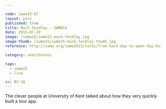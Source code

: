 ```yaml
---

code: iwmw15-07
layout: post
published: true
title: Mark Fendley - IWMW15
date: 2015-07-28
image: /iwmw15/iwmw15-mark-fendley.jpg
image-thumb: /iwmw15/iwmw15-mark-fendley-thumb.jpg
reference: http://iwmw.org/iwmw2015/talks/from-hack-day-to-open-day-building-a-tour/

category: sketchnotes

tags:
  - iwmw15
  - live

cc: BY-SA
---
```


The clever people at University of Kent talked about how they very quickly built a tour app.
